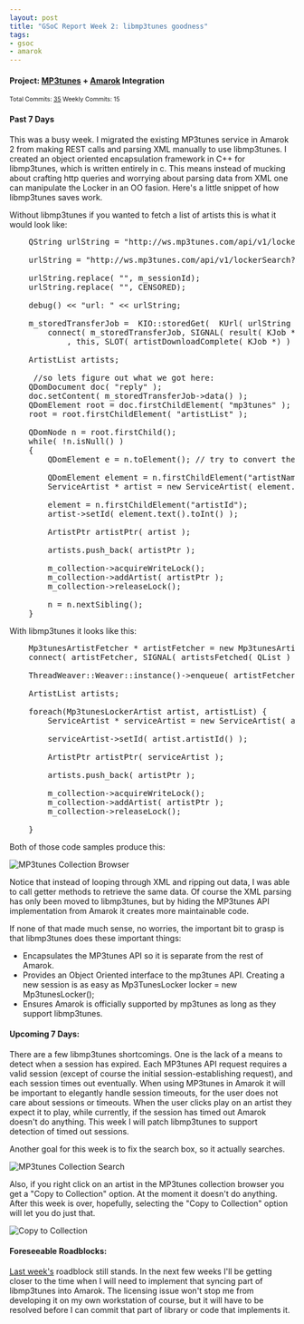 ```yaml
--- 
layout: post
title: "GSoC Report Week 2: libmp3tunes goodness"
tags: 
- gsoc
- amarok
---
```

<h4>Project: <a href="http://www.mp3tunes.com">MP3tunes</a> + <a href="http://www.amarok.kde.org">Amarok</a> Integration</h4><span style="font-size:8pt">Total Commits: <a href="http://kollide.net:8060/changelog/~author=link/Amarok" title="All my Amarok commits">35</a> Weekly Commits: 15</span><h4><a name="past">Past 7 Days</a></h4>This was a busy week. I migrated the existing MP3tunes service in Amarok 2 from making REST calls and parsing XML manually to use libmp3tunes. I created an object oriented encapsulation framework in C++ for libmp3tunes, which is written entirely in c. This means instead of mucking about crafting http queries and worrying about parsing data from XML one can manipulate the Locker in an OO fasion. Here's a little snippet of how libmp3tunes saves work.

Without libmp3tunes if you wanted to fetch a list of artists this is what it would look like:
<pre lang="cpp" line="1">
    QString urlString = "http://ws.mp3tunes.com/api/v1/lockerData?sid=<SESSION_ID>&partner_token=<PARTNER_TOKEN>&output=xml&type=artist";

    urlString = "http://ws.mp3tunes.com/api/v1/lockerSearch?output=xml&sid=<SESSION_ID>&partner_token=<PARTNER_TOKEN>&type=artist&s=" + m_artistFilter;
    
    urlString.replace( "<SESSION_ID>", m_sessionId);
    urlString.replace( "<PARTNER_TOKEN>", CENSORED);

    debug() << "url: " << urlString;

    m_storedTransferJob =  KIO::storedGet(  KUrl( urlString ), KIO::NoReload, KIO::HideProgressInfo );
        connect( m_storedTransferJob, SIGNAL( result( KJob * ) )
            , this, SLOT( artistDownloadComplete( KJob *) ) );

    ArtistList artists;

     //so lets figure out what we got here:
    QDomDocument doc( "reply" );
    doc.setContent( m_storedTransferJob->data() );
    QDomElement root = doc.firstChildElement( "mp3tunes" );
    root = root.firstChildElement( "artistList" );

    QDomNode n = root.firstChild();
    while( !n.isNull() )
    {
        QDomElement e = n.toElement(); // try to convert the node to an element.

        QDomElement element = n.firstChildElement("artistName");
        ServiceArtist * artist = new ServiceArtist( element.text() );

        element = n.firstChildElement("artistId");
        artist->setId( element.text().toInt() );

        ArtistPtr artistPtr( artist );

        artists.push_back( artistPtr );

        m_collection->acquireWriteLock();
        m_collection->addArtist( artistPtr );
        m_collection->releaseLock();

        n = n.nextSibling();
    }
</pre>

With libmp3tunes it looks like this:
<pre lang="cpp" line="1">
    Mp3tunesArtistFetcher * artistFetcher = new Mp3tunesArtistFetcher( m_locker );
    connect( artistFetcher, SIGNAL( artistsFetched( QList<Mp3tunesLockerArtist> ) ), this, SLOT( artistDownloadComplete( QList<Mp3tunesLockerArtist> ) ) );

    ThreadWeaver::Weaver::instance()->enqueue( artistFetcher );

    ArtistList artists;

    foreach(Mp3tunesLockerArtist artist, artistList) {
        ServiceArtist * serviceArtist = new ServiceArtist( artist.artistName() );
        
        serviceArtist->setId( artist.artistId() );

        ArtistPtr artistPtr( serviceArtist );

        artists.push_back( artistPtr );

        m_collection->acquireWriteLock();
        m_collection->addArtist( artistPtr );
        m_collection->releaseLock();

    }
</pre>
Both of those code samples produce this:

<img src='http://binaryelysium.com/images/amarokMp3tunesCollectionBrowser.png' alt='MP3tunes Collection Browser' class='aligncenter' />

Notice that instead of looping through XML and ripping out data, I was able to call getter methods to retrieve the same data. Of course the XML parsing has only been moved to libmp3tunes, but by hiding the MP3tunes API implementation from Amarok it creates more maintainable code.

If none of that made much sense, no worries, the important bit to grasp is that libmp3tunes does these important things:
<ul>
  <li>Encapsulates the MP3tunes API so it is separate from the rest of Amarok.</li>
  <li>Provides an Object Oriented interface to the mp3tunes API. Creating a new session is as easy as  Mp3TunesLocker locker = new Mp3tunesLocker();
  <li>Ensures Amarok is officially supported by mp3tunes as long as they support libmp3tunes.</li>
</ul><h4><a name="upcoming">Upcoming 7 Days:</a></h4>There are a few libmp3tunes shortcomings. One is the lack of a means to detect when a session has expired. Each MP3tunes API request requires a valid session (except of course the initial session-establishing request), and each session times out eventually. When using MP3tunes in Amarok it will be important to elegantly handle session timeouts, for the user does not care about sessions or timeouts. When the user clicks play on an artist they expect it to play, while currently, if the session has timed out Amarok doesn't do anything. This week I will patch libmp3tunes to support detection of timed out sessions. 

Another goal for this week is to fix the search box, so it actually searches.

<img src='http://www.binaryelysium.com/images/amarokMp3tunesSearch.png' alt='MP3tunes Collection Search' class='aligncenter' />

Also, if you right click on an artist in the MP3tunes collection browser you get a "Copy to Collection" option. At the moment it doesn't do anything. After this week is over, hopefully, selecting the "Copy to Collection" option will let you do just that.

<img src='http://www.binaryelysium.com/images/amarokCopyToCollection.png' alt='Copy to Collection' class='aligncenter' /><h4><a name="roadblocks">Foreseeable Roadblocks:</a></h4><a href="http://binaryelysium.com/blog/2008/06/02/gsoc-report-week-1/#roadblocks">Last week's</a> roadblock still stands. In the next few weeks I'll be getting closer to the time when I will need to implement that syncing part of libmp3tunes into Amarok. The licensing issue won't stop me from developing it on my own workstation of course, but it will have to be resolved before I can commit that part of library or code that implements it.
